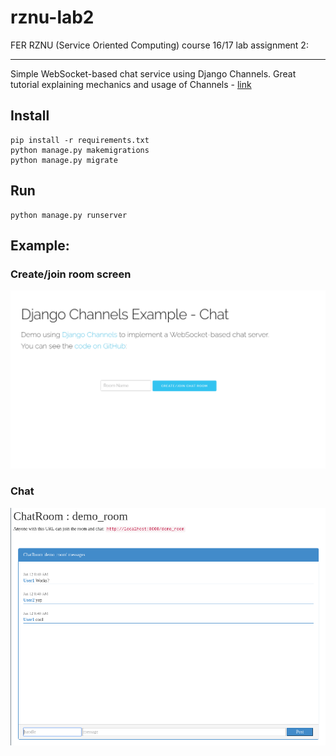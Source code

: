# rznu-lab2
FER RZNU (Service Oriented Computing) course 16/17 lab assignment 2:

---
Simple WebSocket-based chat service using Django Channels.
Great tutorial explaining mechanics and  usage of Channels -  [link](https://blog.heroku.com/in_deep_with_django_channels_the_future_of_real_time_apps_in_django)

## Install
```
pip install -r requirements.txt
python manage.py makemigrations
python manage.py migrate
```

## Run
```
python manage.py runserver
```

## Example:

### Create/join room screen
<img src="./example_imgs/mk_room.png" width="600">

### Chat
<img src="./example_imgs/demo_room.png" width="550">
